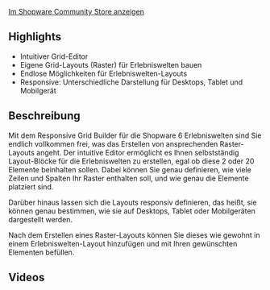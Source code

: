 <a href="https://store.shopware.com/flink17729185242/responsive-grid-builder-fuer-erlebniswelten-eigene-cms-raster-erstellen.html" target="_blank">Im Shopware Community Store anzeigen</a>

## Highlights

* Intuitiver Grid-Editor
* Eigene Grid-Layouts (Raster) für Erlebniswelten bauen
* Endlose Möglichkeiten für Erlebniswelten-Layouts
* Responsive: Unterschiedliche Darstellung für Desktops, Tablet und Mobilgerät

## Beschreibung

Mit dem Responsive Grid Builder für die Shopware 6 Erlebniswelten sind Sie endlich vollkommen frei, was das Erstellen von ansprechenden Raster-Layouts angeht. Der intuitive Editor ermöglicht es Ihnen selbstständig Layout-Blöcke für die Erlebniswelten zu erstellen, egal ob diese 2 oder 20 Elemente beinhalten sollen. Dabei können Sie genau definieren, wie viele Zeilen und Spalten Ihr Raster enthalten soll, und wie genau die Elemente platziert sind.

Darüber hinaus lassen sich die Layouts responsiv definieren, das heißt, sie können genau bestimmen, wie sie auf Desktops, Tablet oder Mobilgeräten dargestellt werden.

Nach dem Erstellen eines Raster-Layouts können Sie dieses wie gewohnt in einem Erlebniswelten-Layout hinzufügen und mit Ihren gewünschten Elementen befüllen.

## Videos

